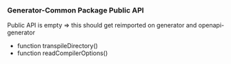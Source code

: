 ### Generator-Common Package Public API

Public API is empty => this should get reimported on generator and openapi-generator

- function transpileDirectory()
- function readCompilerOptions()
